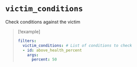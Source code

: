 # `victim_conditions`

Check conditions against the victim

> [!example]
> ```yaml
> filters:
>   victim_conditions: # List of conditions to check
> 	- id: above_health_percent  
> 	  args:  
> 		percent: 50
> ```
